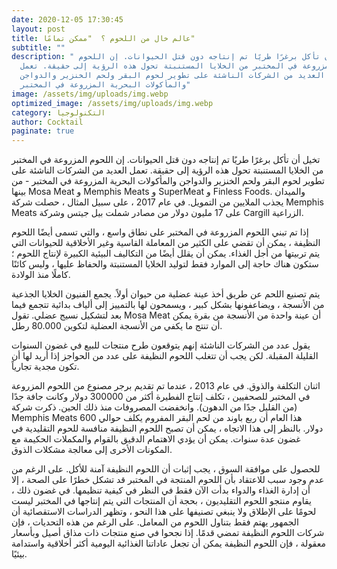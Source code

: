 ```yaml
---
date: 2020-12-05 17:30:45
layout: post
title: عالم خال من اللحوم ؟  "ممكن تمامًا"
subtitle: ""
description: " تخيل أن تأكل برغرًا طريًا تم إنتاجه دون قتل الحيوانات. إن اللحوم
  المزروعة في المختبر من الخلايا المستنبتة تحول هذه الرؤية إلى حقيقة. تعمل
  العديد من الشركات الناشئة على تطوير لحوم البقر ولحم الخنزير والدواجن
  والمأكولات البحرية المزروعة في المختبر"
image: /assets/img/uploads/img.webp
optimized_image: /assets/img/uploads/img.webp
category: التكنولوجيا
author: Cocktail
paginate: true
---
```

تخيل أن تأكل برغرًا طريًا تم إنتاجه دون قتل الحيوانات. إن اللحوم المزروعة في المختبر من الخلايا المستنبتة تحول هذه الرؤية إلى حقيقة. تعمل العديد من الشركات الناشئة على تطوير لحوم البقر ولحم الخنزير والدواجن والمأكولات البحرية المزروعة في المختبر - من بينها Mosa Meat و Memphis Meats و SuperMeat و Finless Foods. والميدان يجذب الملايين من التمويل. في عام 2017 ، على سبيل المثال ، حصلت شركة Memphis Meats على 17 مليون دولار من مصادر شملت بيل جيتس وشركة Cargill الزراعية.

إذا تم تبني اللحوم المزروعة في المختبر على نطاق واسع ، والتي تسمى أيضًا اللحوم النظيفة ، يمكن أن تقضي على الكثير من المعاملة القاسية وغير الأخلاقية للحيوانات التي يتم تربيتها من أجل الغذاء. يمكن أن يقلل أيضًا من التكاليف البيئية الكبيرة لإنتاج اللحوم ؛ ستكون هناك حاجة إلى الموارد فقط لتوليد الخلايا المستنبتة والحفاظ عليها ، وليس كائنًا كاملًا منذ الولادة.

يتم تصنيع اللحم عن طريق أخذ عينة عضلية من حيوان أولاً. يجمع الفنيون الخلايا الجذعية من الأنسجة ، ويضاعفونها بشكل كبير ، ويسمحون لها بالتمييز إلى ألياف بدائية تتجمع فيما بعد لتشكيل نسيج عضلي. تقول Mosa Meat أن عينة واحدة من الأنسجة من بقرة يمكن أن تنتج ما يكفي من الأنسجة العضلية لتكوين 80.000 رطل.

يقول عدد من الشركات الناشئة إنهم يتوقعون طرح منتجات للبيع في غضون السنوات القليلة المقبلة. لكن يجب أن تتغلب اللحوم النظيفة على عدد من الحواجز إذا أريد لها أن تكون مجدية تجارياً.

اثنان التكلفة والذوق. في عام 2013 ، عندما تم تقديم برجر مصنوع من اللحوم المزروعة في المختبر للصحفيين ، تكلف إنتاج الفطيرة أكثر من 300000 دولار وكانت جافة جدًا (من القليل جدًا من الدهون). وانخفضت المصروفات منذ ذلك الحين. ذكرت شركة Memphis Meats هذا العام أن ربع باوند من لحم البقر المفروم يكلف حوالي 600 دولار. بالنظر إلى هذا الاتجاه ، يمكن أن تصبح اللحوم النظيفة منافسة للحوم التقليدية في غضون عدة سنوات. يمكن أن يؤدي الاهتمام الدقيق بالقوام والمكملات الحكيمة مع المكونات الأخرى إلى معالجة مشكلات الذوق.

للحصول على موافقة السوق ، يجب إثبات أن اللحوم النظيفة آمنة للأكل. على الرغم من عدم وجود سبب للاعتقاد بأن اللحوم المنتجة في المختبر قد تشكل خطرًا على الصحة ، إلا أن إدارة الغذاء والدواء بدأت الآن فقط في النظر في كيفية تنظيمها. في غضون ذلك ، يقاوم منتجو اللحوم التقليديون ، بحجة أن المنتجات التي يتم إنتاجها في المختبر ليست لحومًا على الإطلاق ولا ينبغي تصنيفها على هذا النحو ، وتظهر الدراسات الاستقصائية أن الجمهور يهتم فقط بتناول اللحوم من المعامل. على الرغم من هذه التحديات ، فإن شركات اللحوم النظيفة تمضي قدمًا. إذا نجحوا في صنع منتجات ذات مذاق أصيل وبأسعار معقولة ، فإن اللحوم النظيفة يمكن أن تجعل عاداتنا الغذائية اليومية أكثر أخلاقية واستدامة بيئيًا.